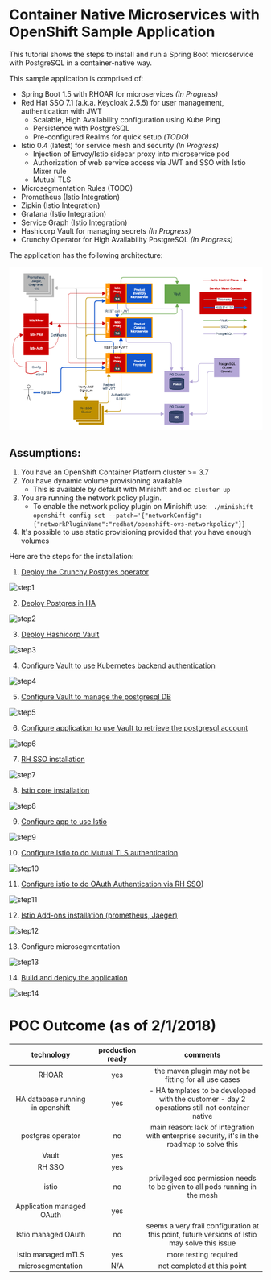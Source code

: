# Container Native Microservices with OpenShift Sample Application

This tutorial shows the steps to install and run a Spring Boot microservice with PostgreSQL in a container-native way. 

This sample application is comprised of:

* Spring Boot 1.5 with RHOAR for microservices *(In Progress)*
* Red Hat SSO 7.1 (a.k.a. Keycloak 2.5.5) for user management, authentication with JWT
  * Scalable, High Availability configuration using Kube Ping
  * Persistence with PostgreSQL
  * Pre-configured Realms for quick setup *(TODO)*
* Istio 0.4 (latest) for service mesh and security *(In Progress)*
  * Injection of Envoy/Istio sidecar proxy into microservice pod
  * Authorization of web service access via JWT and SSO with Istio Mixer rule
  * Mutual TLS
* Microsegmentation Rules (TODO)
* Prometheus (Istio Integration)
* Zipkin (Istio Integration)
* Grafana (Istio Integration)
* Service Graph (Istio Integration)
* Hashicorp Vault for managing secrets *(In Progress)*
* Crunchy Operator for High Availability PostgreSQL *(In Progress)*

The application has the following architecture:

![Architecture](architecture.png)

## Assumptions:
1. You have an OpenShift Container Platform cluster >= 3.7
2. You have dynamic volume provisioning available
   * This is available by default with Minishift and `oc cluster up`
3. You are running the network policy plugin.
   * To enable the network policy plugin on Minishift use:
   ```  ./minishift openshift config set --patch='{"networkConfig":{"networkPluginName":"redhat/openshift-ovs-networkpolicy"}} ```
4. It's possible to use static provisioning provided that you have enough volumes

Here are the steps for the installation:


1. [Deploy the Crunchy Postgres operator](./crunchy/deploy-cruncy.md)

![step1](./media/step1.png)

2. [Deploy Postgres in HA](./crunchy/deploy-HA-db.md)

![step2](./media/step2.png)

3. [Deploy Hashicorp Vault](./vault/deploy-vault.md)

![step3](./media/step3.png)

4. [Configure Vault to use Kubernetes backend authentication](./vault/vault-kube-backend.md)

![step4](./media/step4.png)

5. [Configure Vault to manage the postgresql DB](./vault/vault-postgres.md)

![step5](./media/step5.png)

6. [Configure application to use Vault to retrieve the postgresql account](./spring/accessing_pg.md)

![step6](./media/step6.png)

7. [RH SSO installation](./sso/README.md)

![step7](./media/step7.png)

8. [Istio core installation](./istio/README.md)

![step8](./media/step8.png)

9. [Configure app to use Istio](./spring/adding_istio_sidecar.md)

![step9](./media/step9.png)

10. [Configure Istio to do Mutual TLS authentication](./istio/enabling-tls.md)

![step10](./media/step10.png)

11. [Configure istio to do OAuth Authentication via RH SSO](./istio/istio-sso.md))

![step11](./media/step11.png)

12. [Istio Add-ons installation (prometheus, Jaeger)](./istio/addons.md)

![step12](./media/step12.png)

13. Configure microsegmentation

![step13](./media/step13.png)

14. [Build and deploy the application](./spring/README.md)

![step14](./media/step14.png)


# POC Outcome (as of 2/1/2018)

| technology | production ready | comments |
|:-:|:-:|:-:|
| RHOAR | yes | the maven plugin may not be fitting for all use cases |
| HA database running in openshift | yes | - HA templates to be developed with the customer - day 2 operations still not container native |
| postgres operator | no | main reason: lack of integration with enterprise security, it's in the roadmap to solve this |
| Vault | yes | |
| RH SSO | yes |  |
| istio | no | privileged scc permission needs to be given to all pods running in the mesh |
| Application managed OAuth | yes | | 
| Istio managed OAuth | no | seems a very frail configuration at this point, future versions of Istio may solve this issue |
| Istio managed mTLS | yes | more testing required |
| microsegmentation | N/A | not completed at this point |
